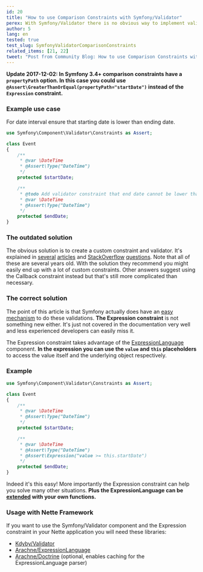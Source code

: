 ```yaml
---
id: 20
title: "How to use Comparison Constraints with Symfony/Validator"
perex: With Symfony/Validator there is no obvious way to implement validations like comparing a value to another property on the same object. There are several articles about this topic already but literally all of them are completely outdated. In this article I'll cover the correct way to solve this.
author: 5
lang: en
tested: true
test_slug: SymfonyValidatorComparisonConstraints
related_items: [21, 22]
tweet: "Post from Community Blog: How to use Comparison Constraints with #Symfony/#Validator"
---
```


**Update 2017-12-02: In Symfony 3.4+ comparison constraints have a `propertyPath` option. In this case you could use `@Assert\GreaterThanOrEqual(propertyPath="startDate")` instead of the `Expression` constraint.**

### Example use case

For date interval ensure that starting date is lower than ending date.

```php
use Symfony\Component\Validator\Constraints as Assert;

class Event
{
    /**
     * @var \DateTime
     * @Assert\Type("DateTime")
     */
    protected $startDate;

    /**
     * @todo Add validator constraint that end date cannot be lower than start date.
     * @var \DateTime
     * @Assert\Type("DateTime")
     */
    protected $endDate;
}
```


### The outdated solution

The obvious solution is to create a custom constraint and validator. It's explained in [several](https://creativcoders.wordpress.com/2014/07/19/symfony2-two-fields-comparison-with-custom-validation-constraints/) [articles](http://www.yewchube.com/2011/08/symfony-2-field-comparison-validator/) and [StackOverflow](http://stackoverflow.com/questions/15972404/symfony2-validation-datetime-1-should-be-before-datetime-2) [questions](http://stackoverflow.com/questions/8170301/symfony2-form-validation-based-on-two-fields). Note that all of these are several years old. With the solution they recommend you might easily end up with a lot of custom constraints. Other answers suggest using the Callback constraint instead but that's still more complicated than necessary.


### The correct solution

The point of this article is that Symfony actually does have an [easy mechanism](http://symfony.com/doc/current/reference/constraints/Expression.html) to do these validations. **The Expression constraint** is not something new either. It's just not covered in the documentation very well and less experienced developers can easily miss it.

The Expression constraint takes advantage of the [ExpressionLanguage](http://symfony.com/doc/current/components/expression_language.html) component. **In the expression you can use the `value` and `this` placeholders** to access the value itself and the underlying object respectively.


### Example

```php
use Symfony\Component\Validator\Constraints as Assert;

class Event
{
    /**
     * @var \DateTime
     * @Assert\Type("DateTime")
     */
    protected $startDate;

    /**
     * @var \DateTime
     * @Assert\Type("DateTime")
     * @Assert\Expression("value >= this.startDate")
     */
    protected $endDate;
}
```

Indeed it's this easy! More importantly the Expression constraint can help you solve many other situations. **Plus the ExpressionLanguage can be [extended](http://symfony.com/doc/current/components/expression_language/extending.html) with your own functions.**


### Usage with Nette Framework

If you want to use the Symfony/Validator component and the Expression constraint in your Nette application you will need these libraries:

- [Kdyby/Validator](https://github.com/Kdyby/Validator)
- [Arachne/ExpressionLanguage](https://github.com/Arachne/ExpressionLanguage)
- [Arachne/Doctrine](https://github.com/Arachne/Doctrine) (optional, enables caching for the ExpressionLanguage parser)
